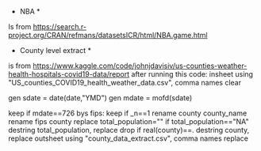 * NBA * 

Is from https://search.r-project.org/CRAN/refmans/datasetsICR/html/NBA.game.html

* County level extract * 

is from https://www.kaggle.com/code/johnjdavisiv/us-counties-weather-health-hospitals-covid19-data/report after running this code:
insheet using "US_counties_COVID19_health_weather_data.csv", comma names clear 

gen sdate = date(date,"YMD")
gen mdate = mofd(sdate)

keep if mdate==726
bys fips: keep if _n==1
rename county county_name 
rename fips county 
replace total_population="" if total_population=="NA"
destring total_population, replace 
drop if real(county)==.
destring county, replace 
outsheet using "county_data_extract.csv", comma names replace 
